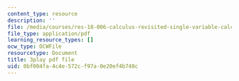 ```yaml
---
content_type: resource
description: ''
file: /media/courses/res-18-006-calculus-revisited-single-variable-calculus-fall-2010/0bf004fa4c4e572cf97a0e20ef4b748c_MNhkoylpyNA.pdf
file_type: application/pdf
learning_resource_types: []
ocw_type: OCWFile
resourcetype: Document
title: 3play pdf file
uid: 0bf004fa-4c4e-572c-f97a-0e20ef4b748c
---
```


